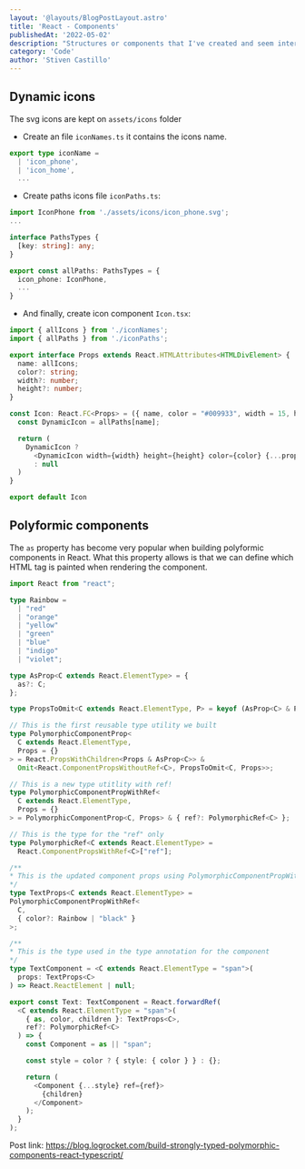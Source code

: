 ```yaml
---
layout: '@layouts/BlogPostLayout.astro'
title: 'React - Components'
publishedAt: '2022-05-02'
description: "Structures or components that I've created and seem interesting to me"
category: 'Code'
author: 'Stiven Castillo'
---
```



## Dynamic icons

The svg icons are kept on `assets/icons` folder

  * Create an file `iconNames.ts` it contains the icons name.

  ```ts
  export type iconName =
    | 'icon_phone',
    | 'icon_home',
    ...
  ```

  * Create paths icons file `iconPaths.ts`:


  ```ts
  import IconPhone from './assets/icons/icon_phone.svg';
  ...

  interface PathsTypes {
    [key: string]: any;
  }

  export const allPaths: PathsTypes = {
    icon_phone: IconPhone,
    ...
  }
  ```

  * And finally, create icon component `Icon.tsx`:

  ```ts
  import { allIcons } from './iconNames';
  import { allPaths } from './iconPaths';

  export interface Props extends React.HTMLAttributes<HTMLDivElement> {
    name: allIcons;
    color?: string;
    width?: number;
    height?: number;
  }

  const Icon: React.FC<Props> = ({ name, color = "#009933", width = 15, height = 15, ...props }) => {
    const DynamicIcon = allPaths[name];

    return (
      DynamicIcon ?
        <DynamicIcon width={width} height={height} color={color} {...props} />
        : null
    )
  }

  export default Icon
  ```

## Polyformic components

The `as` property has become very popular when building polyformic components in React.
What this property allows is that we can define which HTML tag is painted when rendering the component.

```ts
import React from "react";

type Rainbow =
  | "red"
  | "orange"
  | "yellow"
  | "green"
  | "blue"
  | "indigo"
  | "violet";

type AsProp<C extends React.ElementType> = {
  as?: C;
};

type PropsToOmit<C extends React.ElementType, P> = keyof (AsProp<C> & P);

// This is the first reusable type utility we built
type PolymorphicComponentProp<
  C extends React.ElementType,
  Props = {}
> = React.PropsWithChildren<Props & AsProp<C>> &
  Omit<React.ComponentPropsWithoutRef<C>, PropsToOmit<C, Props>>;

// This is a new type utitlity with ref!
type PolymorphicComponentPropWithRef<
  C extends React.ElementType,
  Props = {}
> = PolymorphicComponentProp<C, Props> & { ref?: PolymorphicRef<C> };

// This is the type for the "ref" only
type PolymorphicRef<C extends React.ElementType> =
  React.ComponentPropsWithRef<C>["ref"];

/**
* This is the updated component props using PolymorphicComponentPropWithRef
*/
type TextProps<C extends React.ElementType> =
PolymorphicComponentPropWithRef<
  C,
  { color?: Rainbow | "black" }
>;

/**
* This is the type used in the type annotation for the component
*/
type TextComponent = <C extends React.ElementType = "span">(
  props: TextProps<C>
) => React.ReactElement | null;

export const Text: TextComponent = React.forwardRef(
  <C extends React.ElementType = "span">(
    { as, color, children }: TextProps<C>,
    ref?: PolymorphicRef<C>
  ) => {
    const Component = as || "span";

    const style = color ? { style: { color } } : {};

    return (
      <Component {...style} ref={ref}>
        {children}
      </Component>
    );
  }
);

```

Post link: https://blog.logrocket.com/build-strongly-typed-polymorphic-components-react-typescript/